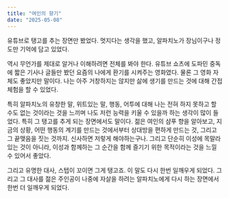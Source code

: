 ```yaml
---
title: "여인의 향기"
date: "2025-05-08"
---
```


유튜브로 탱고를 추는 장면만 봤었다. 멋지다는 생각을 했고, 알파치노가 장님이구나 정도만 기억에 담고 있었다.

역시 무언가를 제대로 알거나 이해하려면 전체를 봐야 한다. 유튜브 쇼츠에 도파민 중독에 짧은 기사나 글들만 봤던 요즘의 나에게 환기를 시켜주는 영화였다. 물론 그 영화 자체도 좋았지만 말이다. 나는 아주 거창하지는 않지만 삶에 생기를 만드는 것에 대해 간접 체험을 할 수 있었다.

특히 알파치노의 유창한 말, 위트있는 말, 행동, 어투에 대해 나는 전혀 하지 못하고 할 수도 없는 것이라는 것을 느끼며 나도 저런 능력을 키울 수 있을까 하는 생각이 많이 들었다. 특히 그 탱고를 추게 되는 장면에서도 말이다. 젊은 여인의 샴푸 향을 알아보고, 지금의 상황, 어떤 행동의 계기를 만드는 것에서부터 상대방을 편하게 만드는 것, 그리고 그 끝맺음을 짓는 것까지. 신사하면 저렇게 해야하는구나. 그리고 단순히 이성에 목말라 있는 것이 아니라, 이성과 함께하는 그 순간을 함께 즐기기 위한 목적이라는 것을 느낄 수 있어서 좋았다.

그리고 유명한 대사, 스텝이 꼬이면 그게 탱고죠.
이 말도 다시 한번 일깨우게 되었다. 그리고 그 대사를 젊은 주인공이 나중에 자살을 하려는 알파치노에게 다시 하는 장면에서 한번 더 일깨우게 되었다.
